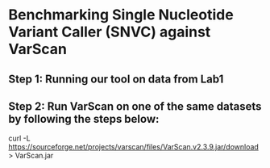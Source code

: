 # Benchmarking Single Nucleotide Variant Caller (SNVC) against VarScan

## Step 1: Running our tool on data from Lab1

## Step 2: Run VarScan on one of the same datasets by following the steps below:
curl -L https://sourceforge.net/projects/varscan/files/VarScan.v2.3.9.jar/download > VarScan.jar

